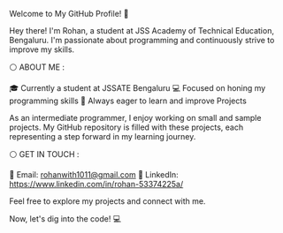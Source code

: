 Welcome to My GitHub Profile! 👋

Hey there! I'm Rohan, a student at JSS Academy of Technical Education, Bengaluru. I'm passionate about programming and 
continuously strive to improve my skills.

⚪️ ABOUT ME : 

🎓 Currently a student at JSSATE Bengaluru
💻 Focused on honing my programming skills
🌱 Always eager to learn and improve
Projects

As an intermediate programmer, I enjoy working on small and sample projects. 
My GitHub repository is filled with these projects, each representing a step forward in my learning journey.

⚪️ GET IN TOUCH :

📧 Email: rohanwith1011@gmail.com
🔗 LinkedIn: https://www.linkedin.com/in/rohan-53374225a/

Feel free to explore my projects and connect with me.

Now, let's dig into the code! 💻
